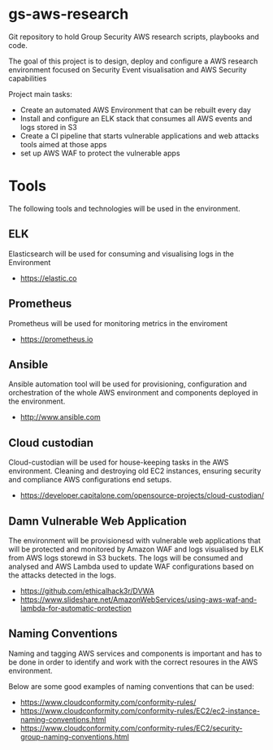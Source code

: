 # gs-aws-research
Git repository to hold Group Security AWS research scripts, playbooks and code.

The goal of this project is to design, deploy and configure a AWS research environment focused on Security Event visualisation and AWS Security capabilities

Project main tasks:
- Create an automated AWS Environment that can be rebuilt every day
- Install and configure an ELK stack that consumes all AWS events and logs stored in S3
- Create a CI pipeline that starts vulnerable applications and web attacks tools aimed at those apps
- set up AWS WAF to protect the vulnerable apps


# Tools
The following tools and technologies will be used in the environment.

## ELK
Elasticsearch will be used for consuming and visualising logs in the Environment

- https://elastic.co


## Prometheus
Prometheus will be used for monitoring metrics in the enviroment

- https://prometheus.io

## Ansible
Ansible automation tool will be used for provisioning, configuration and orchestration of the whole AWS environment and components deployed in the environment.

- http://www.ansible.com


## Cloud custodian
Cloud-custodian will be used for house-keeping tasks in the AWS environment. Cleaning and destroying old EC2 instances, ensuring security and compliance AWS configurations end setups.

- https://developer.capitalone.com/opensource-projects/cloud-custodian/


## Damn Vulnerable Web Application
The environment will be provisionesd with vulnerable web applications that will be protected and monitored by Amazon WAF and logs visualised by ELK from AWS logs storewd in S3 buckets. The logs will be consumed and analysed and AWS Lambda used to update WAF configurations based on the attacks detected in the logs.

- https://github.com/ethicalhack3r/DVWA
- https://www.slideshare.net/AmazonWebServices/using-aws-waf-and-lambda-for-automatic-protection


## Naming Conventions
Naming and tagging AWS services and components is important and has to be done in order to identify and work with the correct resoures in the AWS environment.

Below are some good examples of naming conventions that can be used:

- https://www.cloudconformity.com/conformity-rules/
- https://www.cloudconformity.com/conformity-rules/EC2/ec2-instance-naming-conventions.html
- https://www.cloudconformity.com/conformity-rules/EC2/security-group-naming-conventions.html

